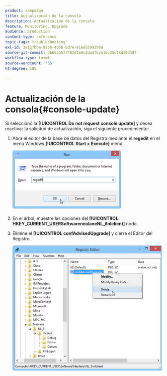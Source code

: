 ```yaml
---
product: campaign
title: Actualización de la consola
description: Actualización de la consola
feature: Monitoring, Upgrade
audience: production
content-type: reference
topic-tags: troubleshooting
exl-id: 3a127bbe-9abb-4b5b-bd7e-e1ea550929ba
source-git-commit: b666535f7f82d1b8c2da4fbce1bc25cf8d39d187
workflow-type: tm+mt
source-wordcount: '55'
ht-degree: 10%

---
```


# Actualización de la consola{#console-update}



Si seleccionó la **[!UICONTROL Do not request console update]** y desea reactivar la solicitud de actualización, siga el siguiente procedimiento:

1. Abra el editor de la base de datos del Registro mediante el **regedit** en el menú Windows **[!UICONTROL Start > Execute]** menú.

   ![](assets/ncs_console_update_1.png)

1. En el árbol, muestre las opciones del **[!UICONTROL HKEY_CURRENT_USERSoftwareneolaneNL_6nlclient]** nodo.
1. Elimine el **[!UICONTROL confAdvisedUpgrade]** y cierre el Editor del Registro.

   ![](assets/ncs_console_update_2.png)
